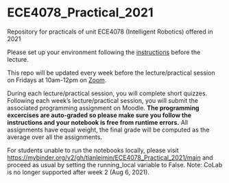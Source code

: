 # ECE4078_Practical_2021
Repository for practicals of unit ECE4078 (Intelligent Robotics) offered in 2021

Please set up your environment following the [instructions](Instructions) before the lecture.

This repo will be updated every week before the lecture/practical session on Fridays at 10am-12pm on [Zoom](https://monash.zoom.us/j/82404943087?pwd=d1dxQmpKdFp1Zis4ME55b0tFcVVsdz09). 

During each lecture/practical session, you will complete short quizzes. Following each week’s lecture/practical session, you will submit the associated programming assignment on Moodle. **The programming excercises are auto-graded so please make sure you follow the instructions and your notebook is free from runtime errors.** All assignments have equal weight, the final grade will be computed as the average over all the assignments.

For students unable to run the notebooks locally, please visit https://mybinder.org/v2/gh/tianleimin/ECE4078_Practical_2021/main and proceed as usual by setting the running_local variable to False. Note: CoLab is no longer supported after week 2 (Aug 6, 2021).
